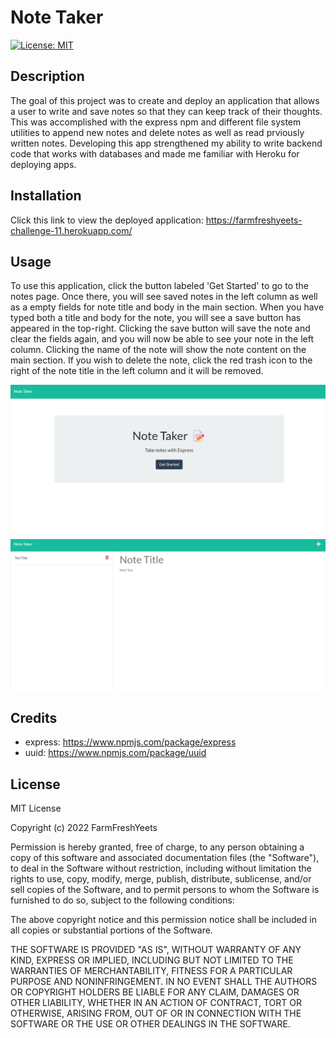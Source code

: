 # Note Taker
[![License: MIT](https://img.shields.io/badge/License-MIT-yellow.svg)](https://opensource.org/licenses/MIT)
## Description 
The goal of this project was to create and deploy an application that allows a user to write and save notes so that they can keep track of their thoughts. This was accomplished with the express npm and different file system utilities to append new notes and delete notes as well as read prviously written notes. Developing this app strengthened my ability to write backend code that works with databases and made me familiar with Heroku for deploying apps.

## Installation
Click this link to view the deployed application: https://farmfreshyeets-challenge-11.herokuapp.com/ 

## Usage
To use this application, click the button labeled 'Get Started' to go to the notes page. Once there, you will see saved notes in the left column as well as a empty fields for note title and body in the main section. When you have typed both a title and body for the note, you will see a save button has appeared in the top-right. Clicking the save button will save the note and clear the fields again, and you will now be able to see your note in the left column. Clicking the name of the note will show the note content on the main section. If you wish to delete the note, click the red trash icon to the right of the note title in the left column and it will be removed.

![Landing Page](public/assets/images/Screenshot%20(39).png)
![Notes Page](public/assets/images/Screenshot%20(40).png)

## Credits
- express: https://www.npmjs.com/package/express 
- uuid: https://www.npmjs.com/package/uuid 

## License
MIT License

Copyright (c) 2022 FarmFreshYeets

Permission is hereby granted, free of charge, to any person obtaining a copy
of this software and associated documentation files (the "Software"), to deal
in the Software without restriction, including without limitation the rights
to use, copy, modify, merge, publish, distribute, sublicense, and/or sell
copies of the Software, and to permit persons to whom the Software is
furnished to do so, subject to the following conditions:

The above copyright notice and this permission notice shall be included in all
copies or substantial portions of the Software.

THE SOFTWARE IS PROVIDED "AS IS", WITHOUT WARRANTY OF ANY KIND, EXPRESS OR
IMPLIED, INCLUDING BUT NOT LIMITED TO THE WARRANTIES OF MERCHANTABILITY,
FITNESS FOR A PARTICULAR PURPOSE AND NONINFRINGEMENT. IN NO EVENT SHALL THE
AUTHORS OR COPYRIGHT HOLDERS BE LIABLE FOR ANY CLAIM, DAMAGES OR OTHER
LIABILITY, WHETHER IN AN ACTION OF CONTRACT, TORT OR OTHERWISE, ARISING FROM,
OUT OF OR IN CONNECTION WITH THE SOFTWARE OR THE USE OR OTHER DEALINGS IN THE
SOFTWARE.